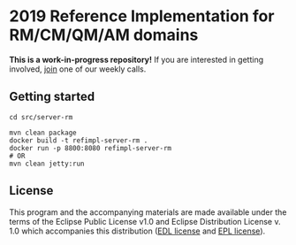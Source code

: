 # 2019 Reference Implementation for RM/CM/QM/AM domains

**This is a work-in-progress repository!** If you are interested in getting involved,
[join](https://github.com/oslc-op/oslc-admin/blob/master/CONTRIBUTING.md#online-meetings) one of
our weekly calls.

## Getting started

```
cd src/server-rm

mvn clean package
docker build -t refimpl-server-rm .
docker run -p 8800:8080 refimpl-server-rm
# OR
mvn clean jetty:run
```

## License

This program and the accompanying materials are made available under the terms of the Eclipse Public
License v1.0 and Eclipse Distribution License v. 1.0 which accompanies this distribution
([EDL license](LICENSE.EDL) and [EPL license](LICENSE)).
